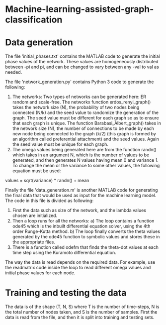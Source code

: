 # Machine-learning-assisted-graph-classification

# Data generation

The file 'initial_phases.txt' contains the MATLAB code to generate the initial phase values of the network. These values are homogeneously distributed between -pi and pi, and can be changed to vary between any -val to val as needed.

The file 'network_generation.py' contains Python 3 code to generate the following:
   1) The networks: Two types of networks can be generated here: ER random and scale-free. The networkx function erdos_renyi_graph() takes the network size (N), the probability  of two nodes being connected (N/k) and the seed value to randomize the generation of the graph. The seed value must be different for each graph so as to ensure that each        graph is unique. The function Barabasi_Albert_graph() takes in the network size (N), the number of connections to be made by each new node being connected to the graph (k/2)    (this graph is formed by an algorithm called preferential attachment) and the seed values. Again the seed value must be unique for each graph.
   2) The omega values being generated here are from the function randn() which takes in an argument N, which is the number of values to be generated, and then generates N values having mean 0 and variance 1. To change the mean or the variance to some other values, the following equation must be used:

values = sqrt(variance) * randn() + mean

Finally the file 'data_generation.m' is another MATLAB code for generating the final data that would be used as input for the machine learning model.
The code in this file is divided as following: 
  1) First the data such as size of the network, and the lambda values chosen are initialized.
  2) Then a loop runs for all the networks:
    a) The loop contains a function ode45 which is the inbuilt differential equation solver, using the 4th order Runge-Kutta method.
    b) The loop finally converts the theta values generated by the ode45 function to symbolic values and stores these in the appropriate files.
  3) There is a function called odefm that finds the theta-dot values at each time step using the Kuramoto differential equation.

The way the data is read depends on the required data. For example, use the readmatrix code inside the loop to read different omega values and initial phase values for each node.

# Training and testing the data

The data is of the shape (T, N, S) where T is the number of time-steps, N is the total number of nodes taken, and S is the number of samples. First the data is read from the file, and then it is split into training and testing sets.
